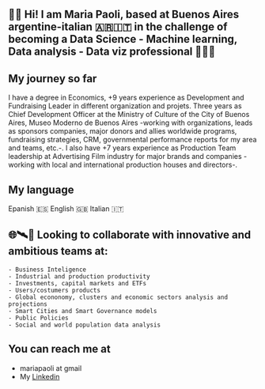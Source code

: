 ## 👋🏽 Hi! I am Maria Paoli, based at Buenos Aires argentine-italian 🇦🇷🇮🇹 in the challenge of becoming a Data Science - Machine learning, Data analysis - Data viz professional 👩🏻‍🚀 

## My journey so far<br>
I have a degree in Economics, +9 years experience as Development and Fundraising Leader in different organization and projets. Three years as Chief Development Officer at the Ministry of Culture of the City of Buenos Aires, Museo Moderno de Buenos Aires -working with organizations, leads as sponsors companies, major donors and allies worldwide programs, fundraising strategies, CRM, governmental performance reports for my area and teams, etc.-.
I also have +7 years experience as Production Team leadership at Advertising Film industry for major brands and companies -working with local and international production houses and directors-.
  
## My language <br>
Epanish 🇪🇸 English 🇬🇧 Italian 🇮🇹 

## 🌐🛰💎 Looking to collaborate with innovative and ambitious teams at: <br>
    - Business Inteligence
    - Industrial and production productivity
    - Investments, capital markets and ETFs
    - Users/costumers products
    - Global econonomy, clusters and economic sectors analysis and projections 
    - Smart Cities and Smart Governance models
    - Public Policies
    - Social and world population data analysis
## You can reach me at

* mariapaoli at gmail
* My [Linkedin](https://www.linkedin.com/in/mariapaoli)
